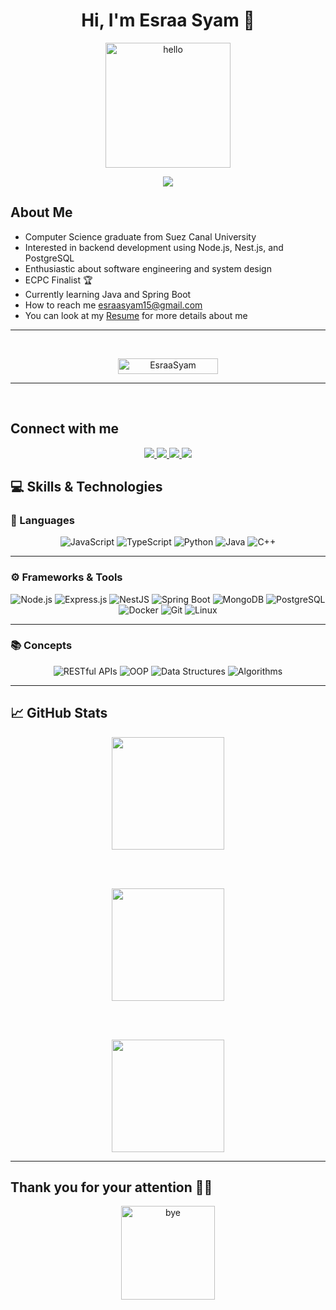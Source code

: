 <div align="center">
  <h1>Hi, I'm Esraa Syam 🖤</h1>
</div>

<div align="center">
  <img src="https://media1.giphy.com/media/v1.Y2lkPTc5MGI3NjExbWNhdGx6a3h2b3Boc25nMm02aDEwYWRweGRwaHAwanB3Z2QwcjJpNiZlcD12MV9pbnRlcm5hbF9naWZfYnlfaWQmY3Q9cw/zJ3V6Ot51H8Y0/giphy.gif" alt="hello" width="200">
</div>

<p align="center">
  <img src="https://readme-typing-svg.herokuapp.com?font=Fira+Code&weight=500&size=22&pause=1000&color=F744D7&center=true&vCenter=true&width=435&lines=Software+Engineer;Passionate+about+Clean+Code;Open+to+New+Challenges;Always+Learning+and+Improving;Problem+Solver" />
</p>

## About Me 

-  Computer Science graduate from Suez Canal University
-  Interested in backend development using Node.js, Nest.js, and PostgreSQL  
-  Enthusiastic about software engineering and system design  
-  ECPC Finalist 🏆
-  Currently learning Java and Spring Boot  
-  How to reach me esraasyam15@gmail.com
-  You can look at my [Resume](https://drive.google.com/file/d/1A75DH8U7XbNA0qV8YROoKriDguV9F3X3/view?usp=sharing) for more details about me   

***
<br>

<p align="center"> <img src="https://komarev.com/ghpvc/?username=EsraaSyam&label=Profile%20views&color=0e75b6&style=flat" alt="EsraaSyam" height=25px, width=160px/> 
</p>

***
<br>

## Connect with me

<p align="center">
  <a href="mailto:esraasyam15@gmail.com">
    <img src="https://img.shields.io/badge/Gmail-EA4335?style=for-the-badge&logo=gmail&logoColor=white" />
  </a>
  <a href="https://www.linkedin.com/in/esraa-syam-232a8b240/">
    <img src="https://img.shields.io/badge/LinkedIn-0A66C2?style=for-the-badge&logo=linkedin&logoColor=white" />
  </a>
  <a href="https://codeforces.com/profile/Sira">
    <img src="https://img.shields.io/badge/Codeforces-1F8ACB?style=for-the-badge&logo=codeforces&logoColor=white" />
  </a>
  <a href="https://leetcode.com/Esraa_Syam15/">
    <img src="https://img.shields.io/badge/LeetCode-FFA116?style=for-the-badge&logo=leetcode&logoColor=black" />
  </a>
</p>

## 💻 Skills & Technologies

### 📝 Languages
<div align="center">

![JavaScript](https://img.shields.io/badge/JavaScript-F7DF1E?style=for-the-badge&logo=javascript&logoColor=black)
![TypeScript](https://img.shields.io/badge/TypeScript-3178C6?style=for-the-badge&logo=typescript&logoColor=white)
![Python](https://img.shields.io/badge/Python-3776AB?style=for-the-badge&logo=python&logoColor=white)
![Java](https://img.shields.io/badge/Java-ED8B00?style=for-the-badge&logo=java&logoColor=white)
![C++](https://img.shields.io/badge/C++-00599C?style=for-the-badge&logo=c%2B%2B&logoColor=white)
</div>

---

### ⚙️ Frameworks & Tools
<div align="center">

![Node.js](https://img.shields.io/badge/Node.js-339933?style=for-the-badge&logo=node.js&logoColor=white)
![Express.js](https://img.shields.io/badge/Express.js-000000?style=for-the-badge&logo=express&logoColor=white)
![NestJS](https://img.shields.io/badge/NestJS-E0234E?style=for-the-badge&logo=nestjs&logoColor=white)
![Spring Boot](https://img.shields.io/badge/Spring%20Boot-6DB33F?style=for-the-badge&logo=spring-boot&logoColor=white)
![MongoDB](https://img.shields.io/badge/MongoDB-47A248?style=for-the-badge&logo=mongodb&logoColor=white)
![PostgreSQL](https://img.shields.io/badge/PostgreSQL-336791?style=for-the-badge&logo=postgresql&logoColor=white)
![Docker](https://img.shields.io/badge/Docker-2496ED?style=for-the-badge&logo=docker&logoColor=white)
![Git](https://img.shields.io/badge/Git-F05032?style=for-the-badge&logo=git&logoColor=white)
![Linux](https://img.shields.io/badge/Linux-FCC624?style=for-the-badge&logo=linux&logoColor=black)

</div>

---

### 📚 Concepts
<div align="center">

![RESTful APIs](https://img.shields.io/badge/RESTful%20APIs-6DB33F?style=for-the-badge&logo=spring&logoColor=white)
![OOP](https://img.shields.io/badge/OOP-5C2D91?style=for-the-badge&logo=abstract&logoColor=white)
![Data Structures](https://img.shields.io/badge/Data%20Structures-FFB000?style=for-the-badge&logo=stackshare&logoColor=white)
![Algorithms](https://img.shields.io/badge/Algorithms-8E44AD?style=for-the-badge&logo=codeforces&logoColor=white)

</div>

***

## 📈 GitHub Stats

<div align="center">

  <img src="https://github-readme-stats.vercel.app/api?username=EsraaSyam&theme=chartreuse-dark&show_icons=true&count_private=true&hide_border=true" height="180px"/>

  <br/><br/>

  <img src="https://github-readme-streak-stats.herokuapp.com/?user=EsraaSyam&theme=chartreuse-dark&hide_border=true" height="180px"/>

  <br/><br/>

  <img src="https://github-readme-stats.vercel.app/api/top-langs/?username=EsraaSyam&layout=compact&theme=chartreuse-dark&hide_border=true" height="180px"/>

</div>


***

## Thank you for your attention 🙏🏻

<div align="center">
  <img src="https://media3.giphy.com/media/v1.Y2lkPTc5MGI3NjExeDd6MXY3Ymdpc3F0OGxocTZrMDgwOHdmNzdkc3Jlcjc2b2R5cW15OCZlcD12MV9pbnRlcm5hbF9naWZfYnlfaWQmY3Q9cw/diKwwjCqO5cnhIscEy/giphy.gif" alt="bye" width="150">
</div>
